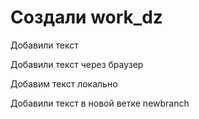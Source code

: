 ﻿# Создали work_dz

Добавили текст

Добавили текст через браузер

Добавим текст локально

Добавили текст в новой ветке newbranch
